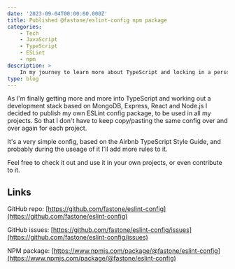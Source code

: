 ```yaml
---
date: '2023-09-04T00:00:00.000Z'
title: Published @fastone/eslint-config npm package
categories:
    - Tech
    - JavaScript
    - TypeScript
    - ESLint
    - npm
description: >
    In my journey to learn more about TypeScript and locking in a personal development stack I decided to publish my own ESLint config package, to be used in all my projects.
type: blog
---
```

As I'm finally getting more and more into TypeScript and working out a development stack based on MongoDB, Express, React and Node.js I decided to publish my own ESLint config package, to be used in all my projects.
So that I don't have to keep copy/pasting the same config over and over again for each project.

It's a very simple config, based on the Airbnb TypeScript Style Guide, and probably during the useage of it I'll add more rules to it.

Feel free to check it out and use it in your own projects, or even contribute to it.

## Links
GitHub repo: [https://github.com/fastone/eslint-config](https://github.com/fastone/eslint-config)

GitHub issues: [https://github.com/fastone/eslint-config/issues](https://github.com/fastone/eslint-config/issues)

NPM package: [https://www.npmjs.com/package/@fastone/eslint-config](https://www.npmjs.com/package/@fastone/eslint-config)